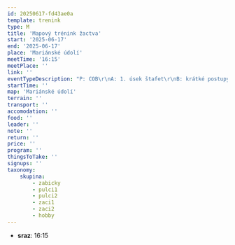 ```yaml
---
id: 20250617-fd43ae0a
template: trenink
type: M
title: 'Mapový trénink žactva'
start: '2025-06-17'
end: '2025-06-17'
place: 'Mariánské údolí'
meetTime: '16:15'
meetPlace: ''
link: ''
eventTypeDescription: "P: COB\r\nA: 1. úsek štafet\r\nB: krátké postupy\r\nC: sudá lichá\r\nHobby: 1. úsek štafet"
startTime: ''
map: 'Mariánské údolí'
terrain: ''
transport: ''
accomodation: ''
food: ''
leader: ''
note: ''
return: ''
price: ''
program: ''
thingsToTake: ''
signups: ''
taxonomy:
    skupina:
        - zabicky
        - pulci1
        - pulci2
        - zaci1
        - zaci2
        - hobby
---
```


* **sraz**: 16:15
